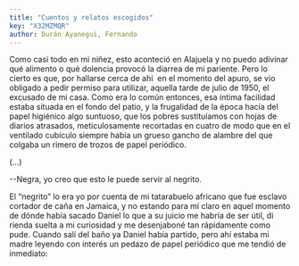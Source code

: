 ```yaml
---
title: "Cuentos y relatos escogidos"
key: "X32MZMQR"
author: Durán Ayanegui, Fernando
---
```

<div data-schema-version="8"><p>Como casi todo en mi niñez, esto aconteció en Alajuela y no puedo adivinar qué alimento o qué dolencia provocó la diarrea de mi pariente. Pero lo cierto es que, por hallarse cerca de ahí &nbsp;en el momento del apuro, se vio obligado a pedir permiso para utilizar, aquella tarde de julio de 1950, el excusado de mi casa. Como era lo común entonces, esa íntima facilidad estaba situada en el fondo del patio, y la frugalidad de la época hacía del papel higiénico algo suntuoso, que los pobres sustituíamos con hojas de diarios atrasados, meticulosamente recortadas en cuatro de modo que en el ventilado cubículo siempre había un grueso gancho de alambre del que colgaba un rimero de trozos de papel periódico.</p> <p>(…)</p> <p>--Negra, yo creo que esto le puede servir al negrito.</p> <p>El “negrito” lo era yo por cuenta de mi tatarabuelo africano que fue esclavo cortador de caña en Jamaica, y no estando para mí claro en aquel momento de dónde había sacado Daniel lo que a su juicio me habría de ser útil, di rienda suelta a mi curiosidad y me desenjaboné tan rápidamente como pude. Cuando salí del baño ya Daniel había partido, pero ahí estaba mi madre leyendo con interés un pedazo de papel periódico que me tendió de inmediato:</p> </div>